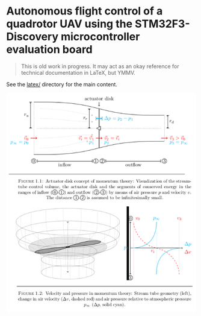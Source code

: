 # Autonomous flight control of a quadrotor UAV using the STM32F3-Discovery microcontroller evaluation board

> This is old work in progress. It may act as an okay reference for technical documentation
> in LaTeX, but YMMV.

See the [latex/](latex/) directory for the main content.

<div style="text-align: center" align="center">
    <img src="readme/actuator_disc_and_stream_tube.png" alt="Actuator Disk and Stream Tube geometry" />
</div>

